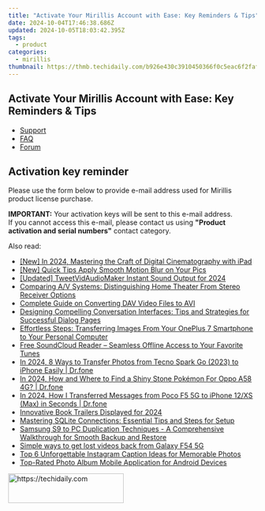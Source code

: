 ```yaml
---
title: "Activate Your Mirillis Account with Ease: Key Reminders & Tips"
date: 2024-10-04T17:46:38.686Z
updated: 2024-10-05T18:03:42.395Z
tags:
  - product
categories:
  - mirillis
thumbnail: https://thmb.techidaily.com/b926e430c3910450366f0c5eac6f2faf425580bfe11541a9628c11209d7640f5.jpg
---
```


## Activate Your Mirillis Account with Ease: Key Reminders & Tips

* [Support](https://tools.techidaily.com/mirillis/products/)
* [FAQ](https://tools.techidaily.com/mirillis/products/)
* [Forum](https://tools.techidaily.com/mirillis/products/)

## Activation key reminder

  
Please use the form below to provide e-mail address used for Mirillis product license purchase.

**IMPORTANT:** Your activation keys will be sent to this e-mail address.  
 If you cannot access this e-mail, please contact us using **"Product activation and serial numbers"** contact category.

<ins class="adsbygoogle"
     style="display:block"
     data-ad-format="autorelaxed"
     data-ad-client="ca-pub-7571918770474297"
     data-ad-slot="1223367746"></ins>

<ins class="adsbygoogle"
     style="display:block"
     data-ad-client="ca-pub-7571918770474297"
     data-ad-slot="8358498916"
     data-ad-format="auto"
     data-full-width-responsive="true"></ins>

<span class="atpl-alsoreadstyle">Also read:</span>
<div><ul>
<li><a href="https://screen-activity-recording.techidaily.com/new-in-2024-mastering-the-craft-of-digital-cinematography-with-ipad/"><u>[New] In 2024, Mastering the Craft of Digital Cinematography with iPad</u></a></li>
<li><a href="https://fox-access.techidaily.com/new-quick-tips-apply-smooth-motion-blur-on-your-pics/"><u>[New] Quick Tips Apply Smooth Motion Blur on Your Pics</u></a></li>
<li><a href="https://twitter-videos.techidaily.com/updated-tweetvidaudiomaker-instant-sound-output-for-2024/"><u>[Updated] TweetVidAudioMaker Instant Sound Output for 2024</u></a></li>
<li><a href="https://technical-tips.techidaily.com/comparing-av-systems-distinguishing-home-theater-from-stereo-receiver-options/"><u>Comparing A/V Systems: Distinguishing Home Theater From Stereo Receiver Options</u></a></li>
<li><a href="https://fox-place.techidaily.com/complete-guide-on-converting-dav-video-files-to-avi/"><u>Complete Guide on Converting DAV Video Files to AVI</u></a></li>
<li><a href="https://fox-place.techidaily.com/designing-compelling-conversation-interfaces-tips-and-strategies-for-successful-dialog-pages/"><u>Designing Compelling Conversation Interfaces: Tips and Strategies for Successful Dialog Pages</u></a></li>
<li><a href="https://fox-place.techidaily.com/effortless-steps-transferring-images-from-your-oneplus-7-smartphone-to-your-personal-computer/"><u>Effortless Steps: Transferring Images From Your OnePlus 7 Smartphone to Your Personal Computer</u></a></li>
<li><a href="https://fox-place.techidaily.com/free-soundcloud-reader-seamless-offline-access-to-your-favorite-tunes/"><u>Free SoundCloud Reader – Seamless Offline Access to Your Favorite Tunes</u></a></li>
<li><a href="https://android-transfer.techidaily.com/in-2024-8-ways-to-transfer-photos-from-tecno-spark-go-2023-to-iphone-easily-drfone-by-drfone-transfer-from-android-transfer-from-android/"><u>In 2024, 8 Ways to Transfer Photos from Tecno Spark Go (2023) to iPhone Easily | Dr.fone</u></a></li>
<li><a href="https://android-pokemon-go.techidaily.com/in-2024-how-and-where-to-find-a-shiny-stone-pokemon-for-oppo-a58-4g-drfone-by-drfone-virtual-android/"><u>In 2024, How and Where to Find a Shiny Stone Pokémon For Oppo A58 4G? | Dr.fone</u></a></li>
<li><a href="https://android-transfer.techidaily.com/in-2024-how-i-transferred-messages-from-poco-f5-5g-to-iphone-12xs-max-in-seconds-drfone-by-drfone-transfer-from-android-transfer-from-android/"><u>In 2024, How I Transferred Messages from Poco F5 5G to iPhone 12/XS (Max) in Seconds | Dr.fone</u></a></li>
<li><a href="https://fox-access.techidaily.com/innovative-book-trailers-displayed-for-2024/"><u>Innovative Book Trailers Displayed for 2024</u></a></li>
<li><a href="https://fox-place.techidaily.com/mastering-sqlite-connections-essential-tips-and-steps-for-setup/"><u>Mastering SQLite Connections: Essential Tips and Steps for Setup</u></a></li>
<li><a href="https://fox-place.techidaily.com/samsung-s9-to-pc-duplication-techniques-a-comprehensive-walkthrough-for-smooth-backup-and-restore/"><u>Samsung S9 to PC Duplication Techniques - A Comprehensive Walkthrough for Smooth Backup and Restore</u></a></li>
<li><a href="https://techidaily.com/simple-ways-to-get-lost-videos-back-from-galaxy-f54-5g-by-fonelab-android-recover-video/"><u>Simple ways to get lost videos back from Galaxy F54 5G</u></a></li>
<li><a href="https://fox-place.techidaily.com/top-6-unforgettable-instagram-caption-ideas-for-memorable-photos/"><u>Top 6 Unforgettable Instagram Caption Ideas for Memorable Photos</u></a></li>
<li><a href="https://fox-place.techidaily.com/top-rated-photo-album-mobile-application-for-android-devices/"><u>Top-Rated Photo Album Mobile Application for Android Devices</u></a></li>
</ul></div>

<!-- affiliate ads begin -->
<a href="https://25home.pxf.io/c/5597632/2148640/16836" target="_top" id="2148640">
  <img src="//a.impactradius-go.com/display-ad/16836-2148640" border="0" alt="https://techidaily.com" width="234" height="60"/>
</a>
<img height="0" width="0" src="https://25home.pxf.io/i/5597632/2148640/16836" style="position:absolute;visibility:hidden;" border="0" />
<!-- affiliate ads end -->

